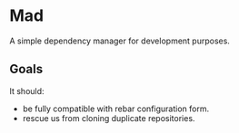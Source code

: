 # Mad

A simple dependency manager for development purposes.

## Goals

It should:
* be fully compatible with rebar configuration form.
* rescue us from cloning duplicate repositories.
